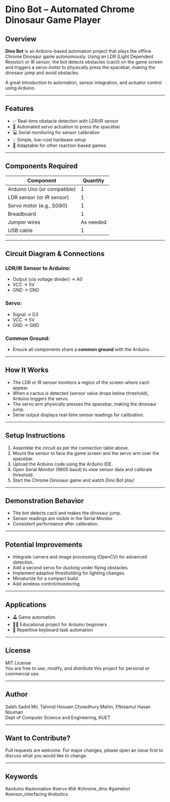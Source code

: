 # Dino Bot – Automated Chrome Dinosaur Game Player

## Overview
**Dino Bot** is an Arduino-based automation project that plays the offline Chrome Dinosaur game autonomously. Using an LDR (Light Dependent Resistor) or IR sensor, the bot detects obstacles (cacti) on the game screen and triggers a servo motor to physically press the spacebar, making the dinosaur jump and avoid obstacles.

A great introduction to automation, sensor integration, and actuator control using Arduino.

---

## Features
- ✅ Real-time obstacle detection with LDR/IR sensor
- 🤖 Automated servo actuation to press the spacebar
- 💻 Serial monitoring for sensor calibration
- 💡 Simple, low-cost hardware setup
- 🔄 Adaptable for other reaction-based games

---

## Components Required

| Component                       | Quantity |
|----------------------------------|----------|
| Arduino Uno (or compatible)      | 1        |
| LDR sensor (or IR sensor)        | 1        |
| Servo motor (e.g., SG90)         | 1        |
| Breadboard                       | 1        |
| Jumper wires                     | As needed|
| USB cable                        | 1        |

---

## Circuit Diagram & Connections

### LDR/IR Sensor to Arduino:
- Output (via voltage divider) → A0
- VCC → 5V
- GND → GND

### Servo:
- Signal → D3
- VCC → 5V
- GND → GND

### Common Ground:
- Ensure all components share a **common ground** with the Arduino.

---

## How It Works
- The LDR or IR sensor monitors a region of the screen where cacti appear.
- When a cactus is detected (sensor value drops below threshold), Arduino triggers the servo.
- The servo arm physically presses the spacebar, making the dinosaur jump.
- Serial output displays real-time sensor readings for calibration.

---

## Setup Instructions
1. Assemble the circuit as per the connection table above.
2. Mount the sensor to face the game screen and the servo arm over the spacebar.
3. Upload the Arduino code using the Arduino IDE.
4. Open Serial Monitor (9600 baud) to view sensor data and calibrate threshold.
5. Start the Chrome Dinosaur game and watch Dino Bot play!

---

## Demonstration Behavior
- The bot detects cacti and makes the dinosaur jump.
- Sensor readings are visible in the Serial Monitor.
- Consistent performance after calibration.

---

## Potential Improvements
- Integrate camera and image processing (OpenCV) for advanced detection.
- Add a second servo for ducking under flying obstacles.
- Implement adaptive thresholding for lighting changes.
- Miniaturize for a compact build.
- Add wireless control/monitoring.

---

## Applications
- 🕹️ Game automation  
- 🧑‍🏫 Educational project for Arduino beginners  
- 🤖 Repetitive keyboard task automation

---

## License
MIT License  
You are free to use, modify, and distribute this project for personal or commercial use.

---

## Author
Saleh Sadid Mir, Tahmid Hossain Chowdhury Mahin, Eftesamul Hasan Nouman  
Dept of Computer Science and Engineering, KUET

---

## Want to Contribute?
Pull requests are welcome. For major changes, please open an issue first to discuss what you would like to change.

---

## Keywords
#arduino #automation #servo #ldr #chrome_dino #gamebot #sensor_interfacing #robotics

